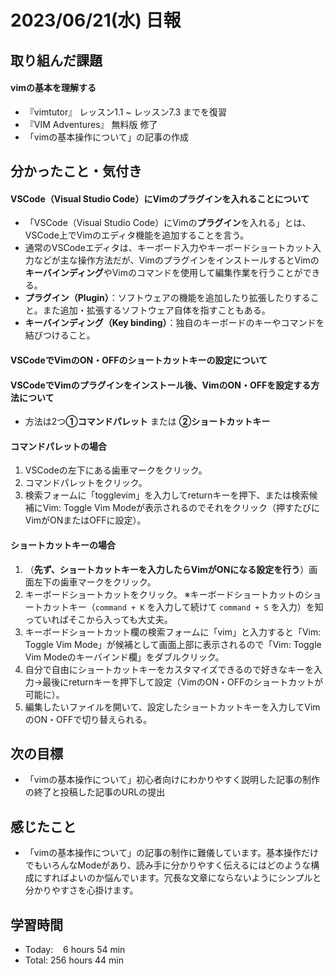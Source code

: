 # 2023/06/21(水) 日報
## 取り組んだ課題
#### vimの基本を理解する
- 『vimtutor』 レッスン1.1 ~ レッスン7.3 までを復習
- 『VIM Adventures』 無料版 修了
- 「vimの基本操作について」の記事の作成

## 分かったこと・気付き
#### VSCode（Visual Studio Code）にVimの**プラグイン**を入れることについて
- 「VSCode（Visual Studio Code）にVimの**プラグイン**を入れる」とは、VSCode上でVimのエディタ機能を追加することを言う。
- 通常のVSCodeエディタは、キーボード入力やキーボードショートカット入力などが主な操作方法だが、VimのプラグインをインストールするとVimの**キーバインディング**やVimのコマンドを使用して編集作業を行うことができる。
- **プラグイン（Plugin）**：ソフトウェアの機能を追加したり拡張したりすること。また追加・拡張するソフトウェア自体を指すこともある。
- **キーバインディング（Key binding）**：独自のキーボードのキーやコマンドを結びつけること。
#### VSCodeでVimのON・OFFのショートカットキーの設定について
#### VSCodeでVimのプラグインをインストール後、VimのON・OFFを設定する方法について
- 方法は2つ**①コマンドパレット** または **②ショートカットキー**
#### コマンドパレットの場合
1. VSCodeの左下にある歯車マークをクリック。
2. コマンドパレットをクリック。
3. 検索フォームに「togglevim」を入力してreturnキーを押下、または検索候補にVim: Toggle Vim Modeが表示されるのでそれをクリック（押すたびにVimがONまたはOFFに設定）。
#### ショートカットキーの場合
1. （**先ず、ショートカットキーを入力したらVimがONになる設定を行う**）画面左下の歯車マークをクリック。
2. キーボードショートカットをクリック。 ※キーボードショートカットのショートカットキー（`command + K` を入力して続けて `command + S` を入力）を知っていればそこから入っても大丈夫。
3. キーボードショートカット欄の検索フォームに「vim」と入力すると「Vim: Toggle Vim Mode」が候補として画面上部に表示されるので「Vim: Toggle Vim Modeのキーバインド欄」をダブルクリック。
4. 自分で自由にショートカットキーをカスタマイズできるので好きなキーを入力→最後にreturnキーを押下して設定（VimのON・OFFのショートカットが可能に）。
5. 編集したいファイルを開いて、設定したショートカットキーを入力してVimのON・OFFで切り替えられる。

## 次の目標
- 「vimの基本操作について」初心者向けにわかりやすく説明した記事の制作の終了と投稿した記事のURLの提出

## 感じたこと
- 「vimの基本操作について」の記事の制作に難儀しています。基本操作だけでもいろんなModeがあり、読み手に分かりやすく伝えるにはどのような構成にすればよいのか悩んでいます。冗長な文章にならないようにシンプルと分かりやすさを心掛けます。

## 学習時間
- Today:&nbsp;&nbsp;&nbsp; 6 hours 54 min
- Total: 256 hours 44 min
